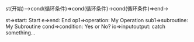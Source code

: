 st(开始)-->cond(循环条件)=>cond(循环条件)->cond(循环条件)=>end->


st=>start: Start
e=>end: End
op1=>operation: My Operation
sub1=>subroutine: My Subroutine
cond=>condition: Yes or No?
io=>inputoutput: catch something...
